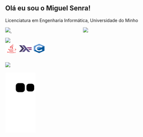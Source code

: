 ## Olá eu sou o Miguel Senra!
Licenciatura em Engenharia Informática, 
Universidade do Minho 
  
  <p float="left">
  <a href="https://github.com/MiguelSenra">
  <img src="https://github-readme-stats.vercel.app/api?username=MiguelSenra&show_icons=true&theme=dracula&include_all_commits=true&count_private=tru" height="180em"/>
    </div>
  </a>
  &nbsp; &nbsp; &nbsp; &nbsp;&nbsp; &nbsp; &nbsp; &nbsp;&nbsp; &nbsp; &nbsp; &nbsp;&nbsp; &nbsp; &nbsp; &nbsp;&nbsp; &nbsp; &nbsp; &nbsp;&nbsp; &nbsp; &nbsp; &nbsp;&nbsp; &nbsp; &nbsp; &nbsp;&nbsp; &nbsp; &nbsp; &nbsp;&nbsp; 
  <a href="https://www.uminho.pt/PT">
  <img src="https://upload.wikimedia.org/wikipedia/commons/9/93/EEUMLOGO.png" width="200" /> 
</p>
  
  
<div align="left">
  <a href="https://github.com/MiguelSenra">
  <img height="141em" src="https://github-readme-stats.vercel.app/api/top-langs/?username=MiguelSenra&layout=compact&langs_count=7&theme=dracula"/>
</a>
    </div>
  
  
  
  <div style="display: inline_block"><pt>
  <img align="center" alt="Miguel-java" height="30" width="40" src="https://raw.githubusercontent.com/devicons/devicon/master/icons/java/java-plain.svg">
  <img align="center" alt="Miguel-haskell" height="30" width="40" src="https://raw.githubusercontent.com/devicons/devicon/master/icons/haskell/haskell-original.svg">
  <img align="center" alt="Miguel-c" height="30" width="40" src="https://raw.githubusercontent.com/devicons/devicon/master/icons/c/c-original.svg">
  </div>
  
  ##
 
<div> 
  <a href = "mailto:a97496@alunos.uminho.pt"><img src="https://img.shields.io/badge/-Gmail-%23333?style=for-the-badge&logo=gmail&logoColor=white" target="_blank"></a>
 
  ![Snake animation](https://github.com/rafaballerini/rafaballerini/blob/output/github-contribution-grid-snake.svg)
 
</div>

